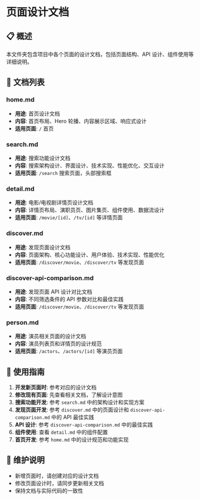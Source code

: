 # 页面设计文档

## 📋 **概述**

本文件夹包含项目中各个页面的设计文档，包括页面结构、API 设计、组件使用等详细说明。

## 📁 **文档列表**

### **home.md**

- **用途**: 首页设计文档
- **内容**: 首页布局、Hero 轮播、内容展示区域、响应式设计
- **适用页面**: `/` 首页

### **search.md**

- **用途**: 搜索功能设计文档
- **内容**: 搜索架构设计、界面设计、技术实现、性能优化、交互设计
- **适用页面**: `/search` 搜索页面，头部搜索框

### **detail.md**

- **用途**: 电影/电视剧详情页设计文档
- **内容**: 详情页布局、演职员页、图片集页、组件使用、数据流设计
- **适用页面**: `/movie/[id]`、`/tv/[id]` 等详情页面

### **discover.md**

- **用途**: 发现页面设计文档
- **内容**: 页面架构、核心功能设计、用户体验、技术实现、性能优化
- **适用页面**: `/discover/movie`、`/discover/tv` 等发现页面

### **discover-api-comparison.md**

- **用途**: 发现页面 API 设计对比文档
- **内容**: 不同筛选条件的 API 参数对比和最佳实践
- **适用页面**: `/discover/movie`、`/discover/tv` 等发现页面

### **person.md**

- **用途**: 演员相关页面的设计文档
- **内容**: 演员列表页和详情页的设计规范
- **适用页面**: `/actors`、`/actors/[id]` 等演员页面

## 🎯 **使用指南**

1. **开发新页面时**: 参考对应的设计文档
2. **修改现有页面**: 先查看相关文档，了解设计意图
3. **搜索功能开发**: 参考 `search.md` 中的架构设计和实现方案
4. **发现页面开发**: 参考 `discover.md` 中的页面设计和 `discover-api-comparison.md` 中的 API 最佳实践
5. **API 设计**: 参考 `discover-api-comparison.md` 中的最佳实践
6. **组件使用**: 查看 `detail.md` 中的组件配置
7. **首页开发**: 参考 `home.md` 中的设计规范和功能实现

## 📝 **维护说明**

- 新增页面时，请创建对应的设计文档
- 修改页面设计时，请同步更新相关文档
- 保持文档与实际代码的一致性
